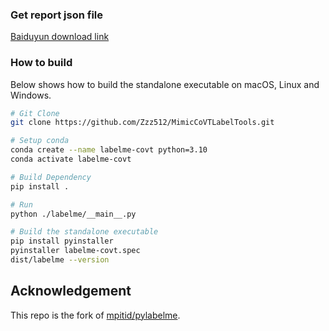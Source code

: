 ### Get report json file
[Baiduyun download link](https://pan.baidu.com/s/1v2wt3CTd2MDnsr8ITOrn5g?pwd=hhdu)

### How to build

Below shows how to build the standalone executable on macOS, Linux and Windows.  

```bash
# Git Clone
git clone https://github.com/Zzz512/MimicCoVTLabelTools.git

# Setup conda
conda create --name labelme-covt python=3.10
conda activate labelme-covt

# Build Dependency
pip install .

# Run
python ./labelme/__main__.py

# Build the standalone executable
pip install pyinstaller
pyinstaller labelme-covt.spec
dist/labelme --version
```

## Acknowledgement

This repo is the fork of [mpitid/pylabelme](https://github.com/mpitid/pylabelme).